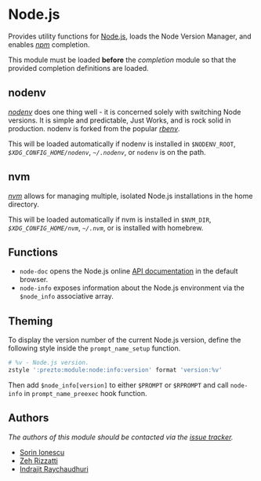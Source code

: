 # Node.js

Provides utility functions for [Node.js][1], loads the Node Version Manager, and
enables [*npm*][2] completion.

This module must be loaded **before** the *completion* module so that the
provided completion definitions are loaded.

## nodenv

[*nodenv*][5] does one thing well - it is concerned solely with switching
Node versions. It is simple and predictable, Just Works, and is rock solid in
production. nodenv is forked from the popular [*rbenv*][6].

This will be loaded automatically if nodenv is installed in `$NODENV_ROOT`,
*`$XDG_CONFIG_HOME/nodenv`*, *`~/.nodenv`*, or `nodenv` is on the path.

## nvm

[*nvm*][7] allows for managing multiple, isolated Node.js installations in the
home directory.

This will be loaded automatically if nvm is installed in `$NVM_DIR`,
*`$XDG_CONFIG_HOME/nvm`*, *`~/.nvm`*, or is installed with homebrew.

## Functions

- `node-doc` opens the Node.js online [API documentation][3] in the default
  browser.
- `node-info` exposes information about the Node.js environment via the
  `$node_info` associative array.

## Theming

To display the version number of the current Node.js version, define the
following style inside the `prompt_name_setup` function.

```sh
# %v - Node.js version.
zstyle ':prezto:module:node:info:version' format 'version:%v'
```

Then add `$node_info[version]` to either `$PROMPT` or `$RPROMPT` and call
`node-info` in `prompt_name_preexec` hook function.

## Authors

*The authors of this module should be contacted via the [issue tracker][4].*

- [Sorin Ionescu](https://github.com/sorin-ionescu)
- [Zeh Rizzatti](https://github.com/zehrizzatti)
- [Indrajit Raychaudhuri](https://github.com/indrajitr)

[1]: http://nodejs.org
[2]: http://npmjs.org
[3]: http://nodejs.org/api
[4]: https://github.com/sorin-ionescu/prezto/issues
[5]: https://github.com/nodenv/nodenv
[6]: https://github.com/sstephenson/rbenv
[7]: https://github.com/nvm-sh/nvm
